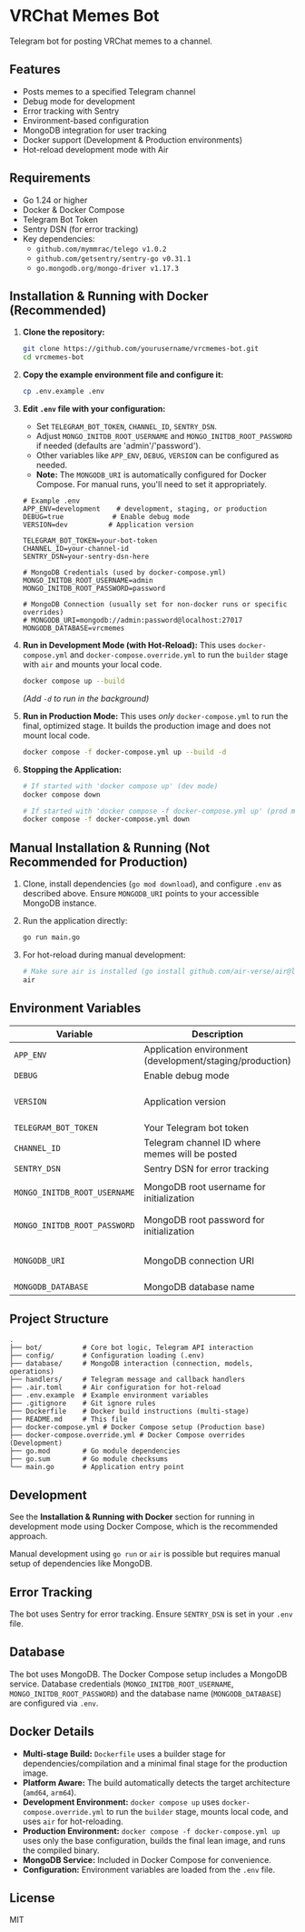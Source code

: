 # VRChat Memes Bot

Telegram bot for posting VRChat memes to a channel.

## Features

- Posts memes to a specified Telegram channel
- Debug mode for development
- Error tracking with Sentry
- Environment-based configuration
- MongoDB integration for user tracking
- Docker support (Development & Production environments)
- Hot-reload development mode with Air

## Requirements

- Go 1.24 or higher
- Docker & Docker Compose
- Telegram Bot Token
- Sentry DSN (for error tracking)
- Key dependencies:
  - `github.com/mymmrac/telego v1.0.2`
  - `github.com/getsentry/sentry-go v0.31.1`
  - `go.mongodb.org/mongo-driver v1.17.3`

## Installation & Running with Docker (Recommended)

1. **Clone the repository:**

    ```bash
    git clone https://github.com/yourusername/vrcmemes-bot.git
    cd vrcmemes-bot
    ```

2. **Copy the example environment file and configure it:**

    ```bash
    cp .env.example .env
    ```

3. **Edit `.env` file with your configuration:**
    - Set `TELEGRAM_BOT_TOKEN`, `CHANNEL_ID`, `SENTRY_DSN`.
    - Adjust `MONGO_INITDB_ROOT_USERNAME` and `MONGO_INITDB_ROOT_PASSWORD` if needed (defaults are 'admin'/'password').
    - Other variables like `APP_ENV`, `DEBUG`, `VERSION` can be configured as needed.
    - **Note:** The `MONGODB_URI` is automatically configured for Docker Compose. For manual runs, you'll need to set it appropriately.

    ```env
    # Example .env
    APP_ENV=development    # development, staging, or production
    DEBUG=true            # Enable debug mode
    VERSION=dev          # Application version

    TELEGRAM_BOT_TOKEN=your-bot-token
    CHANNEL_ID=your-channel-id
    SENTRY_DSN=your-sentry-dsn-here

    # MongoDB Credentials (used by docker-compose.yml)
    MONGO_INITDB_ROOT_USERNAME=admin
    MONGO_INITDB_ROOT_PASSWORD=password

    # MongoDB Connection (usually set for non-docker runs or specific overrides)
    # MONGODB_URI=mongodb://admin:password@localhost:27017
    MONGODB_DATABASE=vrcmemes
    ```

4. **Run in Development Mode (with Hot-Reload):**
    This uses `docker-compose.yml` and `docker-compose.override.yml` to run the `builder` stage with `air` and mounts your local code.

    ```bash
    docker compose up --build
    ```

    *(Add `-d` to run in the background)*

5. **Run in Production Mode:**
    This uses *only* `docker-compose.yml` to run the final, optimized stage. It builds the production image and does not mount local code.

    ```bash
    docker compose -f docker-compose.yml up --build -d
    ```

6. **Stopping the Application:**

    ```bash
    # If started with 'docker compose up' (dev mode)
    docker compose down

    # If started with 'docker compose -f docker-compose.yml up' (prod mode)
    docker compose -f docker-compose.yml down
    ```

## Manual Installation & Running (Not Recommended for Production)

1. Clone, install dependencies (`go mod download`), and configure `.env` as described above. Ensure `MONGODB_URI` points to your accessible MongoDB instance.
2. Run the application directly:

    ```bash
    go run main.go
    ```

3. For hot-reload during manual development:

    ```bash
    # Make sure air is installed (go install github.com/air-verse/air@latest)
    air
    ```

## Environment Variables

| Variable | Description | Required | Default | Notes |
|----------|-------------|----------|---------|-------|
| `APP_ENV` | Application environment (development/staging/production) | No | `development` | |
| `DEBUG` | Enable debug mode | No | `false` | |
| `VERSION` | Application version | Yes | - | Set this to track releases |
| `TELEGRAM_BOT_TOKEN` | Your Telegram bot token | Yes | - | |
| `CHANNEL_ID` | Telegram channel ID where memes will be posted | Yes | - | |
| `SENTRY_DSN` | Sentry DSN for error tracking | Yes | - | |
| `MONGO_INITDB_ROOT_USERNAME` | MongoDB root username for initialization | No | `admin` | Used by `docker-compose.yml` |
| `MONGO_INITDB_ROOT_PASSWORD` | MongoDB root password for initialization | No | `password` | Used by `docker-compose.yml` |
| `MONGODB_URI` | MongoDB connection URI | Yes (for manual run) | - | Automatically configured in Docker |
| `MONGODB_DATABASE` | MongoDB database name | Yes | - | e.g., `vrcmemes` |

## Project Structure

```
.
├── bot/          # Core bot logic, Telegram API interaction
├── config/       # Configuration loading (.env)
├── database/     # MongoDB interaction (connection, models, operations)
├── handlers/     # Telegram message and callback handlers
├── .air.toml     # Air configuration for hot-reload
├── .env.example  # Example environment variables
├── .gitignore    # Git ignore rules
├── Dockerfile    # Docker build instructions (multi-stage)
├── README.md     # This file
├── docker-compose.yml # Docker Compose setup (Production base)
├── docker-compose.override.yml # Docker Compose overrides (Development)
├── go.mod        # Go module dependencies
├── go.sum        # Go module checksums
└── main.go       # Application entry point
```

## Development

See the **Installation & Running with Docker** section for running in development mode using Docker Compose, which is the recommended approach.

Manual development using `go run` or `air` is possible but requires manual setup of dependencies like MongoDB.

## Error Tracking

The bot uses Sentry for error tracking. Ensure `SENTRY_DSN` is set in your `.env` file.

## Database

The bot uses MongoDB. The Docker Compose setup includes a MongoDB service. Database credentials (`MONGO_INITDB_ROOT_USERNAME`, `MONGO_INITDB_ROOT_PASSWORD`) and the database name (`MONGODB_DATABASE`) are configured via `.env`.

## Docker Details

- **Multi-stage Build:** `Dockerfile` uses a builder stage for dependencies/compilation and a minimal final stage for the production image.
- **Platform Aware:** The build automatically detects the target architecture (`amd64`, `arm64`).
- **Development Environment:** `docker compose up` uses `docker-compose.override.yml` to run the `builder` stage, mounts local code, and uses `air` for hot-reloading.
- **Production Environment:** `docker compose -f docker-compose.yml up` uses only the base configuration, builds the final lean image, and runs the compiled binary.
- **MongoDB Service:** Included in Docker Compose for convenience.
- **Configuration:** Environment variables are loaded from the `.env` file.

## License

MIT
